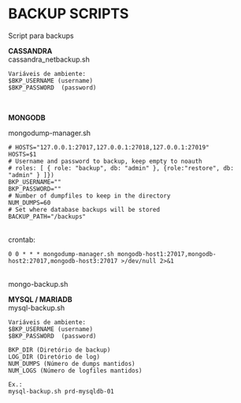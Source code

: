 # BACKUP SCRIPTS

Script para backups

**CASSANDRA** <br>
cassandra_netbackup.sh

```
Variáveis de ambiente:
$BKP_USERNAME (username)
$BKP_PASSWORD  (password)
```
<br>


**MONGODB**<br>

mongodump-manager.sh

```
# HOSTS="127.0.0.1:27017,127.0.0.1:27018,127.0.0.1:27019"
HOSTS=$1
# Username and password to backup, keep empty to noauth
# roles: [ { role: "backup", db: "admin" }, {role:"restore", db: "admin" } ]})
BKP_USERNAME=""
BKP_PASSWORD=""
# Number of dumpfiles to keep in the directory
NUM_DUMPS=60
# Set where database backups will be stored
BACKUP_PATH="/backups"
```

<br>
crontab:

```
0 0 * * * mongodump-manager.sh mongodb-host1:27017,mongodb-host2:27017,mongodb-host3:27017 >/dev/null 2>&1
```

<br>
mongo-backup.sh



<br>

**MYSQL / MARIADB**<br>
mysql-backup.sh

```
Variáveis de ambiente:
$BKP_USERNAME (username)
$BKP_PASSWORD  (password)

BKP_DIR (Diretório de backup)
LOG_DIR (Diretório de log)
NUM_DUMPS (Número de dumps mantidos)
NUM_LOGS (Número de logfiles mantidos)

Ex.:
mysql-backup.sh prd-mysqldb-01
```
<br>
